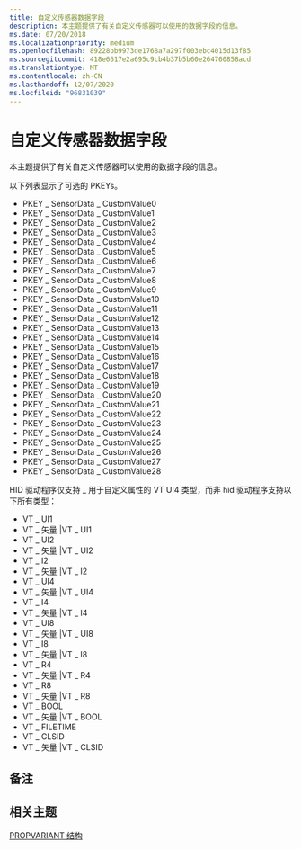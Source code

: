 ```yaml
---
title: 自定义传感器数据字段
description: 本主题提供了有关自定义传感器可以使用的数据字段的信息。
ms.date: 07/20/2018
ms.localizationpriority: medium
ms.openlocfilehash: 89228bb9973de1768a7a297f003ebc4015d13f85
ms.sourcegitcommit: 418e6617e2a695c9cb4b37b5b60e264760858acd
ms.translationtype: MT
ms.contentlocale: zh-CN
ms.lasthandoff: 12/07/2020
ms.locfileid: "96831039"
---
```

# <a name="custom-sensor-data-fields"></a>自定义传感器数据字段


本主题提供了有关自定义传感器可以使用的数据字段的信息。

以下列表显示了可选的 PKEYs。

-   PKEY \_ SensorData \_ CustomValue0
-   PKEY \_ SensorData \_ CustomValue1
-   PKEY \_ SensorData \_ CustomValue2
-   PKEY \_ SensorData \_ CustomValue3
-   PKEY \_ SensorData \_ CustomValue4
-   PKEY \_ SensorData \_ CustomValue5
-   PKEY \_ SensorData \_ CustomValue6
-   PKEY \_ SensorData \_ CustomValue7
-   PKEY \_ SensorData \_ CustomValue8
-   PKEY \_ SensorData \_ CustomValue9
-   PKEY \_ SensorData \_ CustomValue10
-   PKEY \_ SensorData \_ CustomValue11
-   PKEY \_ SensorData \_ CustomValue12
-   PKEY \_ SensorData \_ CustomValue13
-   PKEY \_ SensorData \_ CustomValue14
-   PKEY \_ SensorData \_ CustomValue15
-   PKEY \_ SensorData \_ CustomValue16
-   PKEY \_ SensorData \_ CustomValue17
-   PKEY \_ SensorData \_ CustomValue18
-   PKEY \_ SensorData \_ CustomValue19
-   PKEY \_ SensorData \_ CustomValue20
-   PKEY \_ SensorData \_ CustomValue21
-   PKEY \_ SensorData \_ CustomValue22
-   PKEY \_ SensorData \_ CustomValue23
-   PKEY \_ SensorData \_ CustomValue24
-   PKEY \_ SensorData \_ CustomValue25
-   PKEY \_ SensorData \_ CustomValue26
-   PKEY \_ SensorData \_ CustomValue27
-   PKEY \_ SensorData \_ CustomValue28

HID 驱动程序仅支持 \_ 用于自定义属性的 VT UI4 类型，而非 hid 驱动程序支持以下所有类型：

-   VT \_ UI1
-   VT \_ 矢量 |VT \_ UI1
-   VT \_ UI2
-   VT \_ 矢量 |VT \_ UI2
-   VT \_ I2
-   VT \_ 矢量 |VT \_ I2
-   VT \_ UI4
-   VT \_ 矢量 |VT \_ UI4
-   VT \_ I4
-   VT \_ 矢量 |VT \_ I4
-   VT \_ UI8
-   VT \_ 矢量 |VT \_ UI8
-   VT \_ I8
-   VT \_ 矢量 |VT \_ I8
-   VT \_ R4
-   VT \_ 矢量 |VT \_ R4
-   VT \_ R8
-   VT \_ 矢量 |VT \_ R8
-   VT \_ BOOL
-   VT \_ 矢量 |VT \_ BOOL
-   VT \_ FILETIME
-   VT \_ CLSID
-   VT \_ 矢量 |VT \_ CLSID

## <a name="remarks"></a>备注


## <a name="related-topics"></a>相关主题


[PROPVARIANT 结构](/windows/win32/api/propidlbase/ns-propidlbase-propvariant)

 

